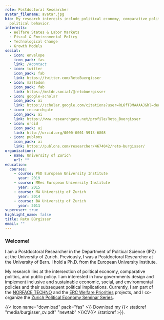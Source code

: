 ```yaml
---
role: Postdoctoral Researcher
avatar_filename: avatar.jpg
bio: My research interests include political economy, comparative politics, and
  political behavior.
interests:
  - Welfare States & Labor Markets
  - Fiscal & Environmental Policy
  - Technological Change
  - Growth Models
social:
  - icon: envelope
    icon_pack: fas
    link: /#contact
  - icon: twitter
    icon_pack: fab
    link: https://twitter.com/RetoBuergisser
  - icon: mastodon
    icon_pack: fab
    link: https://mstdn.social/@retobuergisser
  - icon: google-scholar
    icon_pack: ai
    link: https://scholar.google.com/citations?user=RL6fT8MAAAAJ&hl=de&oi=ao
  - icon: researchgate
    icon_pack: ai
    link: https://www.researchgate.net/profile/Reto_Buergisser
  - icon: orcid
    icon_pack: ai
    link: http://orcid.org/0000-0001-5913-6808 
  - icon: publons
    icon_pack: ai
    link: https://publons.com/researcher/4674042/reto-burgisser/     
organizations:
  - name: University of Zurich
    url: ""
education:
  courses:
    - course: PhD European University Institute
      year: 2019
    - course: MRes European University Institute
      year: 2015
    - course: MA University of Zurich
      year: 2014
    - course: BA University of Zurich
      year: 2011
superuser: true
highlight_name: false
title: Reto Bürgisser
email: ""
---
```


### Welcome!

I am a Postdoctoral Researcher in the Department of Political Science (IPZ) at the University of Zurich. Previously, I was a Postdoctoral Researcher at the University of Bern. I hold a Ph.D. from the European University Institute.

My research lies at the intersection of political economy, comparative politics, and public policy. I am interested in how governments design and implement inclusive and sustainable economic, social, and environmental policies and their subsequent political implications. Currently, I am part of the [NORFACE TECHNO](https://techno-norface.net/) and the [ERC Welfare Priorities](http://welfarepriorities.eu) projects, and I co-organize the [Zurich Political Economy Seminar Series](https://pp.ethz.ch/zpess.html). 

{{< icon name="download" pack="fas" >}} Download my {{< staticref "media/burgisser_cv.pdf" "newtab" >}}CV{{< /staticref >}}.

